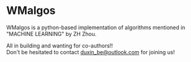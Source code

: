 # WMalgos

WMalgos is a python-based implementation of algorithms mentioned in <br>
"MACHINE LEARNING" by ZH Zhou.<br>

All in building and wanting for co-authors!!<br>
Don't be hesitated to contact duxin_be@outlook.com for joining us!<br>
